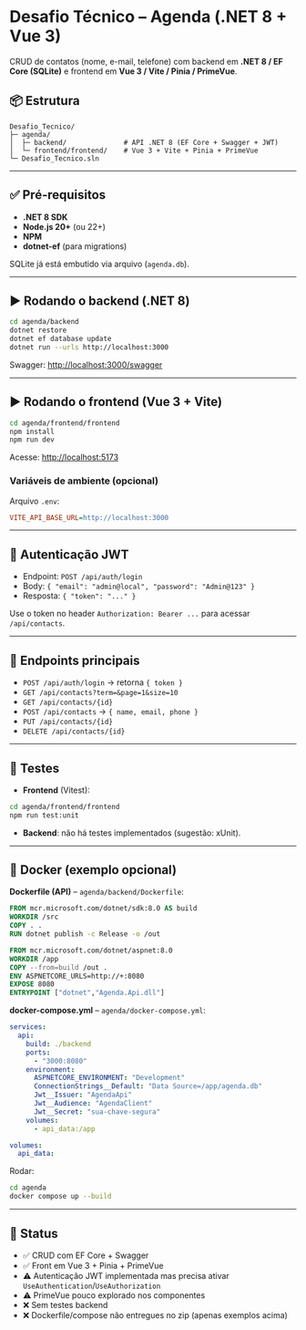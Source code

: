 # Desafio Técnico – Agenda (.NET 8 + Vue 3)

CRUD de contatos (nome, e-mail, telefone) com backend em **.NET 8 / EF Core (SQLite)** e frontend em **Vue 3 / Vite / Pinia / PrimeVue**.

## 📦 Estrutura

```
Desafio_Tecnico/
├─ agenda/
│  ├─ backend/              # API .NET 8 (EF Core + Swagger + JWT)
│  └─ frontend/frontend/    # Vue 3 + Vite + Pinia + PrimeVue
└─ Desafio_Tecnico.sln
```

---

## ✅ Pré-requisitos

- **.NET 8 SDK**  
- **Node.js 20+** (ou 22+)  
- **NPM**  
- **dotnet-ef** (para migrations)  

SQLite já está embutido via arquivo (`agenda.db`).

---

## ▶️ Rodando o **backend** (.NET 8)

```bash
cd agenda/backend
dotnet restore
dotnet ef database update
dotnet run --urls http://localhost:3000
```

Swagger: [http://localhost:3000/swagger](http://localhost:3000/swagger)

---

## ▶️ Rodando o **frontend** (Vue 3 + Vite)

```bash
cd agenda/frontend/frontend
npm install
npm run dev
```

Acesse: [http://localhost:5173](http://localhost:5173)

### Variáveis de ambiente (opcional)
Arquivo `.env`:
```ini
VITE_API_BASE_URL=http://localhost:3000
```

---

## 🔐 Autenticação JWT

- Endpoint: `POST /api/auth/login`  
- Body: `{ "email": "admin@local", "password": "Admin@123" }`  
- Resposta: `{ "token": "..." }`

Use o token no header `Authorization: Bearer ...` para acessar `/api/contacts`.

---

## 📘 Endpoints principais

- `POST /api/auth/login` → retorna `{ token }`
- `GET /api/contacts?term=&page=1&size=10`
- `GET /api/contacts/{id}`
- `POST /api/contacts` → `{ name, email, phone }`
- `PUT /api/contacts/{id}`
- `DELETE /api/contacts/{id}`

---

## 🧪 Testes

- **Frontend** (Vitest):
```bash
cd agenda/frontend/frontend
npm run test:unit
```

- **Backend**: não há testes implementados (sugestão: xUnit).

---

## 🐳 Docker (exemplo opcional)

**Dockerfile (API)** – `agenda/backend/Dockerfile`:
```dockerfile
FROM mcr.microsoft.com/dotnet/sdk:8.0 AS build
WORKDIR /src
COPY . .
RUN dotnet publish -c Release -o /out

FROM mcr.microsoft.com/dotnet/aspnet:8.0
WORKDIR /app
COPY --from=build /out .
ENV ASPNETCORE_URLS=http://+:8080
EXPOSE 8080
ENTRYPOINT ["dotnet","Agenda.Api.dll"]
```

**docker-compose.yml** – `agenda/docker-compose.yml`:
```yaml
services:
  api:
    build: ./backend
    ports:
      - "3000:8080"
    environment:
      ASPNETCORE_ENVIRONMENT: "Development"
      ConnectionStrings__Default: "Data Source=/app/agenda.db"
      Jwt__Issuer: "AgendaApi"
      Jwt__Audience: "AgendaClient"
      Jwt__Secret: "sua-chave-segura"
    volumes:
      - api_data:/app

volumes:
  api_data:
```

Rodar:
```bash
cd agenda
docker compose up --build
```

---

## 📌 Status
- ✅ CRUD com EF Core + Swagger  
- ✅ Front em Vue 3 + Pinia + PrimeVue  
- ⚠️ Autenticação JWT implementada mas precisa ativar `UseAuthentication`/`UseAuthorization`  
- ⚠️ PrimeVue pouco explorado nos componentes  
- ❌ Sem testes backend  
- ❌ Dockerfile/compose não entregues no zip (apenas exemplos acima)  
